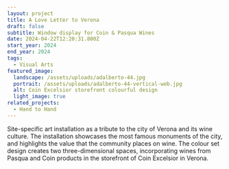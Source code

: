 ```yaml
---
layout: project
title: A Love Letter to Verona
draft: false
subtitle: Window display for Coin & Pasqua Wines
date: 2024-04-22T12:20:31.800Z
start_year: 2024
end_year: 2024
tags:
  - Visual Arts
featured_image:
  landscape: /assets/uploads/adalberto-44.jpg
  portrait: /assets/uploads/adalberto-44-vertical-web.jpg
  alt: Coin Excelsior storefront colourful design
  light_image: true
related_projects:
  - Hand to Hand
---
```

Site-specific art installation as a tribute to the city of Verona and its wine culture. The installation showcases the most famous monuments of the city, and highlights the value that the community places on wine. The colour set design creates two three-dimensional spaces, incorporating wines from Pasqua and Coin products in the storefront of Coin Excelsior in Verona.


